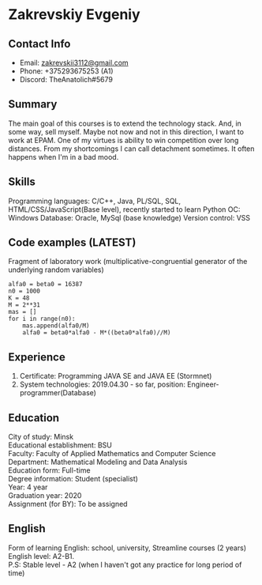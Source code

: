 # Zakrevskiy Evgeniy

## Contact Info
* Email: zakrevskii3112@gmail.com
* Phone: +375293675253 (A1)
* Discord: TheAnatolich#5679

## Summary
The main goal of this courses is to extend the technology stack. And, in some way, sell myself. Maybe not now and 
not in this direction, I want to work at EPAM. One of my virtues is ability to win competition over long distances. 
From my shortcomings I can call detachment sometimes. It often happens when I'm in a bad mood.

## Skills
Programming languages: C/C++, Java, PL/SQL, SQL, HTML/CSS/JavaScript(Base level), recently started to learn Python
OC: Windows
Database: Oracle, MySql (base knowledge)
Version control: VSS

## Code examples (LATEST)
Fragment of laboratory work (multiplicative-congruential generator of the underlying random variables)
```
alfa0 = beta0 = 16387
n0 = 1000
K = 48
M = 2**31
mas = []
for i in range(n0):
    mas.append(alfa0/M)
    alfa0 = beta0*alfa0 - M*((beta0*alfa0)//M)
```
## Experience
1. Certificate: Programming JAVA SE and JAVA EE (Stormnet)
2. System technologies: 2019.04.30 - so far, position: Engineer-programmer(Database)

## Education
City of study: Minsk  
Educational establishment: BSU  
Faculty: Faculty of Applied Mathematics and Computer Science  
Department: Mathematical Modeling and Data Analysis  
Education form: Full-time  
Degree information: Student (specialist)  
Year: 4 year  
Graduation year: 2020  
Assignment (for BY): To be assigned 

## English
Form of learning English: school, university, Streamline courses (2 years)  
English level: A2-B1.  
P.S: Stable level - A2 (when I haven't got any practice for long period of time)
